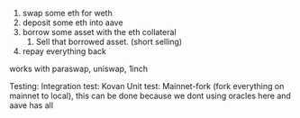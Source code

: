 1. swap some eth for weth
2. deposit some eth into aave
3. borrow some asset with the eth collateral
    1. Sell that borrowed asset. (short selling)
4. repay everything back


works with paraswap, uniswap, 1inch

Testing:
    Integration test: Kovan
    Unit test: Mainnet-fork (fork everything on mainnet to local), this can be done
    because we dont using oracles here and aave has all
    